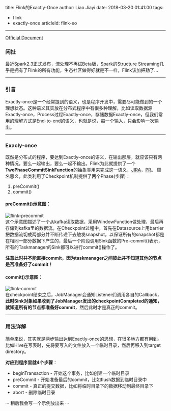 title: Flink的Exactly-Once
author: Liao Jiayi
date: 2018-03-20 01:41:00
tags: 
- flink
- exactly-once
articleId: flink-eo
---
[Official Document](https://flink.apache.org/features/2018/03/01/end-to-end-exactly-once-apache-flink.html)
### 闲扯
最近Spark2.3正式发布，流处理不再试Beta版，Spark的Structure Streaming几乎是拥有了Flink的所有功能，生态社区做得好就是不一样，Flink该加把劲了...
***
### 引言
Exactly-once是一个经常提到的语义，也是程序开发中，需要尽可能做到的一个理想状态。这种语义其实放在分布式程序中有很多种理解，比如读取数据源Exactly-once，Process过程Exactly-once，存储数据Exactly-once，但我们常用的理解方式是End-to-end的语义，也就是说，每一个输入，只会影响一次输出。
***
### Exacly-once
既然是分布式的程序，要达到Exactly-once的语义，在输出那层，就应该只有两种情况，要么一起输出，要么一起不输出。Flink为此就提供了一个**TwoPhaseCommitSinkFunction**的抽象类用来完成这一语义，[JIRA](https://issues.apache.org/jira/browse/FLINK-7210)，[PR](https://github.com/apache/flink/pull/4368)。
顾名思义，此类利用了Checkpoint机制提供了两个Phase(步骤)：

1. preCommit()
2. commit()

#### preCommit()示意图：    
![flink-precommit][1]  
这个示意图描述了一个从kafka读取数据，采用WindowFunction做处理，最后再存储到kafka里的数据流。在Checkpoint过程中，首先在Datasource上用barrier把数据流切成两部分并不断传递下去触发snapshot，以保证所有的snapshot都是在相同一部分数据下产生的，最后一个阶段调用Sink函数的Pre-commit()表示，所有的Taskmanager的Sink都可以进行commit()操作了。

**注意此时并不能直接commit，因为taskmanager之间彼此并不知道其他的节点是否准备好了commit！**

#### commit()示意图：   
![flink-commit][2]  
在checkpoint结束之后，JobManager会通知Listener们调用各自的Callback，**此时Sink对象如果收到了JobManager发出的checkpointCompleted的通知，就知道所有的节点都准备好commit**，然后此时才是真正的commit。

*** 
### 用法详解
简单来说，其实就是两步输出达到Exactly-once的思想，在很多地方都有用到。比如Hive在写表时，先将要写入的文件放入一个临时目录，然后再移入到target directory。

**对应到程序里就4个步骤**：
* beginTransaction - 开始这个事务，比如创建一个临时目录
* preCommit - 开始准备最后的commit，比如flush数据到临时目录中
* commit - 真正的提交数据，比如将临时目录下的数据移动到最终目录下
* abort - 删除临时目录

···
稍后我会写一个示例放出来
···




[1]: http://liaojiayi.com/static/flink-2.png
[2]: http://liaojiayi.com/static/flink-3.png
